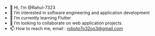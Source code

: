 - 👋 Hi, I’m @Rahul-7323
- 👀 I’m interested in software engineering and application development
- 🌱 I’m currently learning Flutter
- 💞️ I’m looking to collaborate on web application projects
- 📫 How to reach me, email : roboto7o32oo3@gmail.com

<!---
Rahul-7323/Rahul-7323 is a ✨ special ✨ repository because its `README.md` (this file) appears on your GitHub profile.
You can click the Preview link to take a look at your changes.
--->
